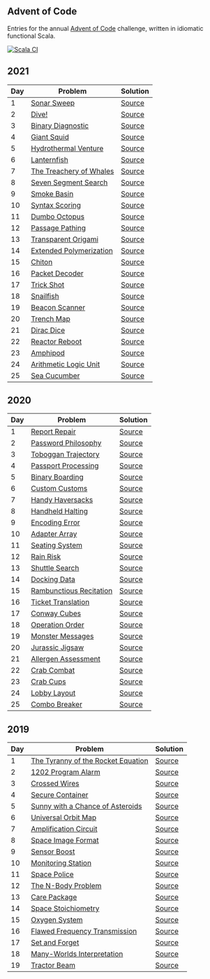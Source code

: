 ## Advent of Code

Entries for the annual [Advent of Code](https://adventofcode.com/) challenge, written in idiomatic functional Scala.

[![Scala CI](https://github.com/maneatingape/advent-of-code/actions/workflows/scala.yml/badge.svg)](https://github.com/maneatingape/advent-of-code/actions)

## 2021

| Day | Problem | Solution |
| --- | --- | --- |
| 1 | [Sonar Sweep](https://adventofcode.com/2021/day/1) | [Source](src/main/scala/AdventOfCode2021/Day01.scala) |
| 2 | [Dive!](https://adventofcode.com/2021/day/2) | [Source](src/main/scala/AdventOfCode2021/Day02.scala) |
| 3 | [Binary Diagnostic](https://adventofcode.com/2021/day/3) | [Source](src/main/scala/AdventOfCode2021/Day03.scala) |
| 4 | [Giant Squid](https://adventofcode.com/2021/day/4) | [Source](src/main/scala/AdventOfCode2021/Day04.scala) |
| 5 | [Hydrothermal Venture](https://adventofcode.com/2021/day/5) | [Source](src/main/scala/AdventOfCode2021/Day05.scala) |
| 6 | [Lanternfish](https://adventofcode.com/2021/day/6) | [Source](src/main/scala/AdventOfCode2021/Day06.scala) |
| 7 | [The Treachery of Whales](https://adventofcode.com/2021/day/7) | [Source](src/main/scala/AdventOfCode2021/Day07.scala) |
| 8 | [Seven Segment Search](https://adventofcode.com/2021/day/8) | [Source](src/main/scala/AdventOfCode2021/Day08.scala) |
| 9 | [Smoke Basin](https://adventofcode.com/2021/day/9) | [Source](src/main/scala/AdventOfCode2021/Day09.scala) |
| 10 | [Syntax Scoring](https://adventofcode.com/2021/day/10) | [Source](src/main/scala/AdventOfCode2021/Day10.scala) |
| 11 | [Dumbo Octopus](https://adventofcode.com/2021/day/11) | [Source](src/main/scala/AdventOfCode2021/Day11.scala) |
| 12 | [Passage Pathing](https://adventofcode.com/2021/day/12) | [Source](src/main/scala/AdventOfCode2021/Day12.scala) |
| 13 | [Transparent Origami](https://adventofcode.com/2021/day/13) | [Source](src/main/scala/AdventOfCode2021/Day13.scala) |
| 14 | [Extended Polymerization](https://adventofcode.com/2021/day/14) | [Source](src/main/scala/AdventOfCode2021/Day14.scala) |
| 15 | [Chiton](https://adventofcode.com/2021/day/15) | [Source](src/main/scala/AdventOfCode2021/Day15.scala) |
| 16 | [Packet Decoder](https://adventofcode.com/2021/day/16) | [Source](src/main/scala/AdventOfCode2021/Day16.scala) |
| 17 | [Trick Shot](https://adventofcode.com/2021/day/17) | [Source](src/main/scala/AdventOfCode2021/Day17.scala) |
| 18 | [Snailfish](https://adventofcode.com/2021/day/18) | [Source](src/main/scala/AdventOfCode2021/Day18.scala) |
| 19 | [Beacon Scanner](https://adventofcode.com/2021/day/19) | [Source](src/main/scala/AdventOfCode2021/Day19.scala) |
| 20 | [Trench Map](https://adventofcode.com/2021/day/20) | [Source](src/main/scala/AdventOfCode2021/Day20.scala) |
| 21 | [Dirac Dice](https://adventofcode.com/2021/day/21) | [Source](src/main/scala/AdventOfCode2021/Day21.scala) |
| 22 | [Reactor Reboot](https://adventofcode.com/2021/day/22) | [Source](src/main/scala/AdventOfCode2021/Day22.scala) |
| 23 | [Amphipod](https://adventofcode.com/2021/day/23) | [Source](src/main/scala/AdventOfCode2021/Day23.scala) |
| 24 | [Arithmetic Logic Unit](https://adventofcode.com/2021/day/24) | [Source](src/main/scala/AdventOfCode2021/Day24.scala) |
| 25 | [Sea Cucumber](https://adventofcode.com/2021/day/25) | [Source](src/main/scala/AdventOfCode2021/Day25.scala) |

## 2020

| Day | Problem | Solution |
| --- | --- | --- |
| 1 | [Report Repair](https://adventofcode.com/2020/day/1) | [Source](src/main/scala/AdventOfCode2020/Day01.scala) |
| 2 | [Password Philosophy](https://adventofcode.com/2020/day/2) | [Source](src/main/scala/AdventOfCode2020/Day02.scala) |
| 3 | [Toboggan Trajectory](https://adventofcode.com/2020/day/3) | [Source](src/main/scala/AdventOfCode2020/Day03.scala) |
| 4 | [Passport Processing](https://adventofcode.com/2020/day/4) | [Source](src/main/scala/AdventOfCode2020/Day04.scala) |
| 5 | [Binary Boarding](https://adventofcode.com/2020/day/5) | [Source](src/main/scala/AdventOfCode2020/Day05.scala) |
| 6 | [Custom Customs](https://adventofcode.com/2020/day/6) | [Source](src/main/scala/AdventOfCode2020/Day06.scala) |
| 7 | [Handy Haversacks](https://adventofcode.com/2020/day/7) | [Source](src/main/scala/AdventOfCode2020/Day07.scala) |
| 8 | [Handheld Halting](https://adventofcode.com/2020/day/8) | [Source](src/main/scala/AdventOfCode2020/Day08.scala) |
| 9 | [Encoding Error](https://adventofcode.com/2020/day/9) | [Source](src/main/scala/AdventOfCode2020/Day09.scala) |
| 10 | [Adapter Array](https://adventofcode.com/2020/day/10) | [Source](src/main/scala/AdventOfCode2020/Day10.scala) |
| 11 | [Seating System](https://adventofcode.com/2020/day/11) | [Source](src/main/scala/AdventOfCode2020/Day11.scala) |
| 12 | [Rain Risk](https://adventofcode.com/2020/day/12) | [Source](src/main/scala/AdventOfCode2020/Day12.scala) |
| 13 | [Shuttle Search](https://adventofcode.com/2020/day/13) | [Source](src/main/scala/AdventOfCode2020/Day13.scala) |
| 14 | [Docking Data](https://adventofcode.com/2020/day/14) | [Source](src/main/scala/AdventOfCode2020/Day14.scala) |
| 15 | [Rambunctious Recitation](https://adventofcode.com/2020/day/15) | [Source](src/main/scala/AdventOfCode2020/Day15.scala) |
| 16 | [Ticket Translation](https://adventofcode.com/2020/day/16) | [Source](src/main/scala/AdventOfCode2020/Day16.scala) |
| 17 | [Conway Cubes](https://adventofcode.com/2020/day/17) | [Source](src/main/scala/AdventOfCode2020/Day17.scala) |
| 18 | [Operation Order](https://adventofcode.com/2020/day/18) | [Source](src/main/scala/AdventOfCode2020/Day18.scala) |
| 19 | [Monster Messages](https://adventofcode.com/2020/day/19) | [Source](src/main/scala/AdventOfCode2020/Day19.scala) |
| 20 | [Jurassic Jigsaw](https://adventofcode.com/2020/day/20) | [Source](src/main/scala/AdventOfCode2020/Day20.scala) |
| 21 | [Allergen Assessment](https://adventofcode.com/2020/day/21) | [Source](src/main/scala/AdventOfCode2020/Day21.scala) |
| 22 | [Crab Combat](https://adventofcode.com/2020/day/22) | [Source](src/main/scala/AdventOfCode2020/Day22.scala) |
| 23 | [Crab Cups](https://adventofcode.com/2020/day/23) | [Source](src/main/scala/AdventOfCode2020/Day23.scala) |
| 24 | [Lobby Layout](https://adventofcode.com/2020/day/24) | [Source](src/main/scala/AdventOfCode2020/Day24.scala) |
| 25 | [Combo Breaker](https://adventofcode.com/2020/day/25) | [Source](src/main/scala/AdventOfCode2020/Day25.scala) |

## 2019

| Day | Problem | Solution |
| --- | --- | --- |
| 1 | [The Tyranny of the Rocket Equation](https://adventofcode.com/2019/day/1) | [Source](src/main/scala/AdventOfCode2019/Day01.scala) |
| 2 | [1202 Program Alarm](https://adventofcode.com/2019/day/2) | [Source](src/main/scala/AdventOfCode2019/Day02.scala) |
| 3 | [Crossed Wires](https://adventofcode.com/2019/day/3) | [Source](src/main/scala/AdventOfCode2019/Day03.scala) |
| 4 | [Secure Container](https://adventofcode.com/2019/day/4) | [Source](src/main/scala/AdventOfCode2019/Day04.scala) |
| 5 | [Sunny with a Chance of Asteroids](https://adventofcode.com/2019/day/5) | [Source](src/main/scala/AdventOfCode2019/Day05.scala) |
| 6 | [Universal Orbit Map](https://adventofcode.com/2019/day/6) | [Source](src/main/scala/AdventOfCode2019/Day06.scala) |
| 7 | [Amplification Circuit](https://adventofcode.com/2019/day/7) | [Source](src/main/scala/AdventOfCode2019/Day07.scala) |
| 8 | [Space Image Format](https://adventofcode.com/2019/day/8) | [Source](src/main/scala/AdventOfCode2019/Day08.scala) |
| 9 | [Sensor Boost](https://adventofcode.com/2019/day/9) | [Source](src/main/scala/AdventOfCode2019/Day09.scala) |
| 10 | [Monitoring Station](https://adventofcode.com/2019/day/10) | [Source](src/main/scala/AdventOfCode2019/Day10.scala) |
| 11 | [Space Police](https://adventofcode.com/2019/day/11) | [Source](src/main/scala/AdventOfCode2019/Day11.scala) |
| 12 | [The N-Body Problem](https://adventofcode.com/2019/day/12) | [Source](src/main/scala/AdventOfCode2019/Day12.scala) |
| 13 | [Care Package](https://adventofcode.com/2019/day/13) | [Source](src/main/scala/AdventOfCode2019/Day13.scala) |
| 14 | [Space Stoichiometry](https://adventofcode.com/2019/day/14) | [Source](src/main/scala/AdventOfCode2019/Day14.scala) |
| 15 | [Oxygen System](https://adventofcode.com/2019/day/15) | [Source](src/main/scala/AdventOfCode2019/Day15.scala) |
| 16 | [Flawed Frequency Transmission](https://adventofcode.com/2019/day/16) | [Source](src/main/scala/AdventOfCode2019/Day16.scala) |
| 17 | [Set and Forget](https://adventofcode.com/2019/day/17) | [Source](src/main/scala/AdventOfCode2019/Day17.scala) |
| 18 | [Many-Worlds Interpretation](https://adventofcode.com/2019/day/18) | [Source](src/main/scala/AdventOfCode2019/Day18.scala) |
| 19 | [Tractor Beam](https://adventofcode.com/2019/day/19) | [Source](src/main/scala/AdventOfCode2019/Day19.scala) |
